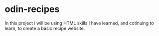 # odin-recipes
In this project i will be using HTML skills I have learned, and cotinuing to learn, to create a basic recipe website.